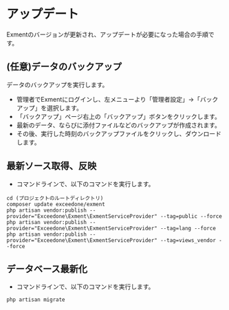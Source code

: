 # アップデート
Exmentのバージョンが更新され、アップデートが必要になった場合の手順です。

## (任意)データのバックアップ
データのバックアップを実行します。
- 管理者でExmentにログインし、左メニューより「管理者設定」→「バックアップ」を選択します。
- 「バックアップ」ページ右上の「バックアップ」ボタンをクリックします。
- 最新のデータ、ならびに添付ファイルなどのバックアップが作成されます。
- その後、実行した時刻のバックアップファイルをクリックし、ダウンロードします。


## 最新ソース取得、反映
- コマンドラインで、以下のコマンドを実行します。  

~~~
cd (プロジェクトのルートディレクトリ)
composer update exceedone/exment
php artisan vendor:publish --provider="Exceedone\Exment\ExmentServiceProvider" --tag=public --force
php artisan vendor:publish --provider="Exceedone\Exment\ExmentServiceProvider" --tag=lang --force
php artisan vendor:publish --provider="Exceedone\Exment\ExmentServiceProvider" --tag=views_vendor --force
~~~

## データベース最新化
- コマンドラインで、以下のコマンドを実行します。  

~~~
php artisan migrate
~~~

